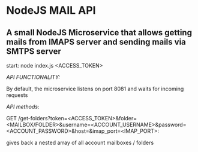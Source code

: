 # NodeJS MAIL API

## A small NodeJS Microservice that allows getting mails from IMAPS server and sending mails via SMTPS server

start: node index.js <ACCESS_TOKEN>
  
*API FUNCTIONALITY:*
  
By default, the microservice listens on port 8081 and waits for incoming requests
  
*API methods*:
 
GET /get-folders?token=<ACCESS_TOKEN>&folder=<MAILBOX/FOLDER>&username=<ACCOUNT_USERNAME>&password=<ACCOUNT_PASSWORD>&host=<HOST>&imap_port=<IMAP_PORT>:

gives back a nested array of all account mailboxes / folders
